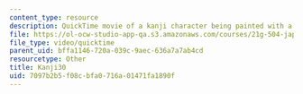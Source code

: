 ```yaml
---
content_type: resource
description: QuickTime movie of a kanji character being painted with a brush.
file: https://ol-ocw-studio-app-qa.s3.amazonaws.com/courses/21g-504-japanese-iv-spring-2009/7097b2b5f08cbfa0716a01471fa1890f_Kanji30.mov
file_type: video/quicktime
parent_uid: bffa1146-720a-039c-9aec-636a7a7ab4cd
resourcetype: Other
title: Kanji30
uid: 7097b2b5-f08c-bfa0-716a-01471fa1890f
---
```

